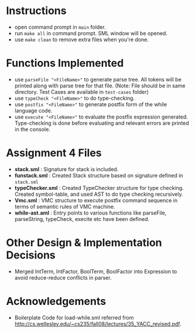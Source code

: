 # Instructions
- open command prompt in `main` folder. 
- run `make all` in command prompt. SML window will be opened.
- use `make clean` to remove extra files when you're done.   

# Functions Implemented
- use `parseFile "<FileName>"` to generate parse tree. All tokens will be printed along with parse tree for that file. (Note: File should be in same directory. Test Cases are available in `test-cases` folder)
- use `typeCheck "<FileName>"` to do type-checking.
- use `postfix "<FileName>"` to generate postfix form of the while language code.
- use `execute "<FileName>"` to evaluate the postfix expression generated. Type-checking is done before evaluating and relevant errors are printed in the console.

# Assignment 4 Files
- **stack.sml** : Signature for stack is included.
- **funstack.sml** : Created Stack structure based on signature defined in `stack.sml`
- **typeChecker.sml** : Created TypeChecker structure for type checking. Created symbol-table, and used AST to do type checking recursively.
- **Vmc.sml** : VMC structure to execute postfix command sequence in terms of semantic rules of VMC machine.
- **while-ast.aml** : Entry points to various functions like parseFile, parseString, typeCheck, execite etc have been defined.
  
# Other Design & Implementation Decisions
- Merged IntTerm, IntFactor, BoolTerm, BoolFactor into Expression to avoid reduce-reduce conflicts in parser. 

# Acknowledgements
- Boilerplate Code for load-while.sml referred from http://cs.wellesley.edu/~cs235/fall08/lectures/35_YACC_revised.pdf.